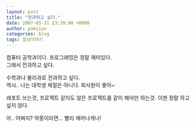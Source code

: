 ```yaml
---
layout: post
title: "전과하고 싶다."
date: 2007-05-31 23:39:00 +0900
author: poksion
categories: blog
tags: 일상이야기
---
```


컴퓨터 공학과이다. 프로그래밍은 정말 재미있다. <br/>
그래서 전과하고 싶다.

수학과나 물리과로 전과하고 싶다. <br/>
역시.. 나는 대학생 체질은 아니다. 회사원이 좋아~

레포트 쓰는것, 프로젝트 같지도 않은 프로젝트를 같이 해야만 하는것. 이젠 정말 하고 싶지 않다.

아.. 어쩌지? 악몽이라면... 빨리 깨어나게나!

